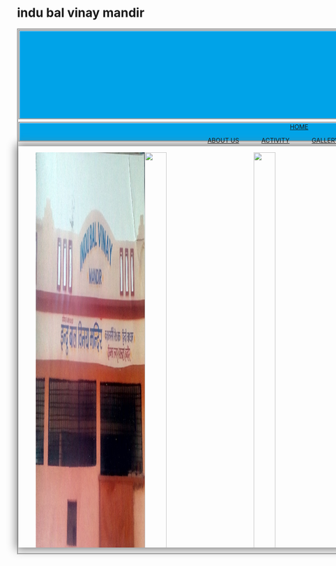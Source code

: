 # indu bal vinay mandir
<html>
<head><title>INDU BAL VINAY MANDIR
</title>
<STYLE>
  .page{
	width:1330px;
	height:1200px;
	border-style:groove;
}
.headerpart{
	width:1330px;
	height:200px;
	border-style:groove;
	background-color:#00a3e8;
	background-image:url('https://github.com/HONEYOJHA/indu-bal-vinay-mandir/blob/master/header.jpg');

}
.linkspart{
	width:1330px;
	height:40px;
	margin-top:5px;
	border-style:groove;
	background-color:#00a3e8;
}
 
 .linkspart a  
 { color:white;
 text-decoration:none;
	font-size:30px;
	 
 }

 .linkspart a:hover{
	 background-color:white;
	 color:#00a3e8;
 }
 .wez-slider{
width:100%;
height:920px;
margin:10px auto;
border-radius:20px solid gold;
box-shadow:0px 0px 20px 5px gray;
overflow:hidden;

}
.wez-slider figure img{
width:20%;
height:920px;
float:left;


}

.wez-slider figure{
position:relative;
width:500%;
margin:0px;
left:0px;
animation:webzone 25s infinite linear;
}
@keyframes webzone{
0%{left:0%;}
15%{left:0%;}
20%{left:-100%;}
35%{left:-100%;}
40%{left:-200%;}
60%{left:-200%;}
65%{left:-300%;}
80%{left:-300%;}
85%{left:-400%;}
100%{left:-400%;}
}
  
	  
	  
	  
	  
  
  
	  
  
 
 
  </STYLE>
</head>
<body>
<div class='page'>
<div class='headerpart'></div>
<div class='linkspart'><center>
<a href='home.html'>HOME</a> &nbsp; &nbsp;&nbsp;&nbsp;&nbsp;&nbsp;&nbsp;&nbsp;&nbsp;&nbsp;



<a href='about.html'>ABOUT US</a> &nbsp;&nbsp;&nbsp;&nbsp;&nbsp;&nbsp; &nbsp;&nbsp;&nbsp;&nbsp;
<a href='activity.html'>ACTIVITY</a> &nbsp; &nbsp;&nbsp;&nbsp;&nbsp;&nbsp;&nbsp;&nbsp;&nbsp;&nbsp;
<a href='gallery.html'>GALLERY</a> &nbsp; &nbsp;&nbsp;&nbsp;&nbsp;&nbsp;&nbsp;&nbsp;&nbsp;&nbsp;
<a href='contact.html'>CONTACT</a> &nbsp; &nbsp;&nbsp;&nbsp;&nbsp;&nbsp;&nbsp;&nbsp;&nbsp;&nbsp;
</center>




</div>
<div class='wez-slider'>
<figure>
<img src='image/1.jpg'>
<img src='image/2.jpg'>
<img src='image/3.jpg'>
<img src='image/4.jpg'>
<img src='image/5.jpg'>

</figure>
</div>




</div>


</body>
</html>
